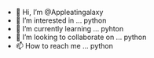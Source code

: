 - 👋 Hi, I’m @Appleatingalaxy
- 👀 I’m interested in ... python
- 🌱 I’m currently learning ... pyhton 
- 💞️ I’m looking to collaborate on ... python
- 📫 How to reach me ... python

<!---
Appleatingalaxy/Appleatingalaxy is a ✨ special ✨ repository because its `README.md` (this file) appears on your GitHub profile.
You can click the Preview link to take a look at your changes.
--->
